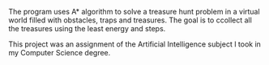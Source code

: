 The program uses A* algorithm to solve a treasure hunt problem in a virtual world filled with obstacles, traps and treasures.
The goal is to ccollect all the treasures using the least energy and steps. 

This project was an assignment of the Artificial Intelligence subject I took in my Computer Science degree.
